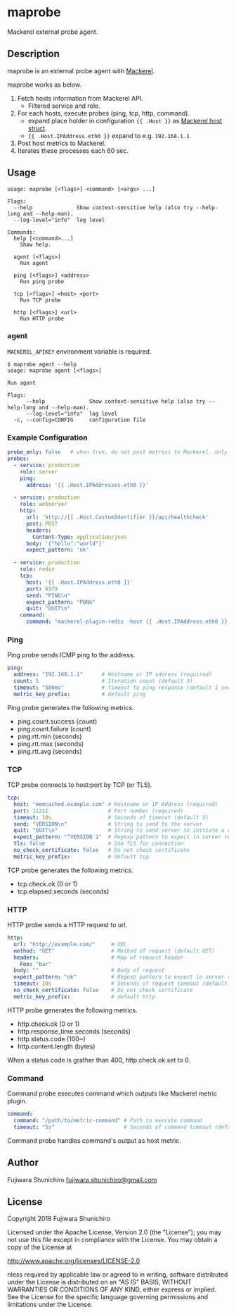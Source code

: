 # maprobe

Mackerel external probe agent.

## Description

maprobe is an external probe agent with [Mackerel](https://mackerel.io).

maprobe works as below.

1. Fetch hosts information from Mackerel API.
   - Filtered service and role.
1. For each hosts, execute probes (ping, tcp, http, command).
   - expand place holder in configuration `{{ .Host }}` as [Mackerel host struct](https://godoc.org/github.com/mackerelio/mackerel-client-go#Host).
   - `{{ .Host.IPAddress.eth0 }}` expand to e.g. `192.168.1.1`
1. Post host metrics to Mackerel.
1. Iterates these processes each 60 sec.

## Usage

```
usage: maprobe [<flags>] <command> [<args> ...]

Flags:
  --help              Show context-sensitive help (also try --help-long and --help-man).
  --log-level="info"  log level

Commands:
  help [<command>...]
    Show help.

  agent [<flags>]
    Run agent

  ping [<flags>] <address>
    Run ping probe

  tcp [<flags>] <host> <port>
    Run TCP probe

  http [<flags>] <url>
    Run HTTP probe
```

### agent

`MACKEREL_APIKEY` environment variable is required.

```
$ maprobe agent --help
usage: maprobe agent [<flags>]

Run agent

Flags:
      --help              Show context-sensitive help (also try --help-long and --help-man).
      --log-level="info"  log level
  -c, --config=CONFIG     configuration file
```

### Example Configuration

```yaml
probe_only: false   # when true, do not post metrics to Mackerel. only dump to debug log.
probes:
  - service: production
    role: server
    ping:
      address: '{{ .Host.IPAddresses.eth0 }}'

  - service: production
    role: webserver
    http:
      url: 'http://{{ .Host.CustomIdentifier }}/api/healthcheck'
      post: POST
      headers:
        Content-Type: application/json
      body: '{"hello":"world"}'
      expect_pattern: 'ok'

  - service: production
    role: redis
    tcp:
      host: '{{ .Host.IPAddress.eth0 }}'
      port: 6379
      send: "PING\n"
      expect_pattern: "PONG"
      quit: "QUIT\n"
    command:
      command: "mackerel-plugin-redis -host {{ .Host.IPAddress.eth0 }} -tempfile /tmp/redis-{{ .Host.ID }}"
```

### Ping

Ping probe sends ICMP ping to the address.

```yaml
ping:
  address: "192.168.1.1"      # Hostname or IP address (required)
  count: 5                    # Iteration count (default 3)
  timeout: "500ms"            # Timeout to ping response (default 1 sec)
  metric_key_prefix:          # default ping
```

Ping probe generates the following metrics.

- ping.count.success (count)
- ping.count.failure (count)
- ping.rtt.min (seconds)
- ping.rtt.max (seconds)
- ping.rtt.avg (seconds)

### TCP

TCP probe connects to host:port by TCP (or TLS).

```yaml
tcp:
  host: "memcached.example.com" # Hostname or IP Address (required)
  port: 11211                   # Port number (required)
  timeout: 10s                  # Seconds of timeout (default 5)
  send: "VERSION\n"             # String to send to the server
  quit: "QUIT\n"                # String to send server to initiate a clean close of the connection"
  expect_pattern: "^VERSION 1"  # Regexp pattern to expect in server response
  tls: false                    # Use TLS for connection
  no_check_certificate: false   # Do not check certificate
  metric_key_prefix:            # default tcp
```

TCP probe generates the following metrics.

- tcp.check.ok (0 or 1)
- tcp.elapsed.seconds (seconds)

### HTTP

HTTP probe sends a HTTP request to url.

```yaml
http:
  url: "http://example.com/"     # URL
  method: "GET"                  # Method of request (default GET)
  headers:                       # Map of request header
    Foo: "bar"
  body: ""                       # Body of request
  expect_pattern: "ok"           # Regexp pattern to expect in server response
  timeout: 10s                   # Seconds of request timeout (default 15)
  no_check_certificate: false    # Do not check certificate
  metric_key_prefix:             # default http
```

HTTP probe generates the following metrics.

- http.check.ok (0 or 1)
- http.response_time.seconds (seconds)
- http.status.code (100~)
- http.content.length (bytes)

When a status code is grather than 400, http.check.ok set to 0.

### Command

Command probe executes command which outputs like Mackerel metric plugin.

```yaml
command:
  command: "/path/to/metric-command" # Path to execute command
  timeout: "5s"                      # Seconds of command timeout (default 15)
```

Command probe handles command's output as host metric.

## Author

Fujiwara Shunichiro <fujiwara.shunichiro@gmail.com>

## License

Copyright 2018 Fujiwara Shunichiro

Licensed under the Apache License, Version 2.0 (the "License");
you may not use this file except in compliance with the License.
You may obtain a copy of the License at

http://www.apache.org/licenses/LICENSE-2.0

nless required by applicable law or agreed to in writing, software
distributed under the License is distributed on an "AS IS" BASIS,
WITHOUT WARRANTIES OR CONDITIONS OF ANY KIND, either express or implied.
See the License for the specific language governing permissions and
limitations under the License.
